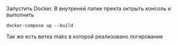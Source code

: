 Запустить Docker. В внутреней папке пректа октрыть консоль и выполнить
```
docker-compose up --build
```
Так же есть ветка maks в которой реализовано логирование 

